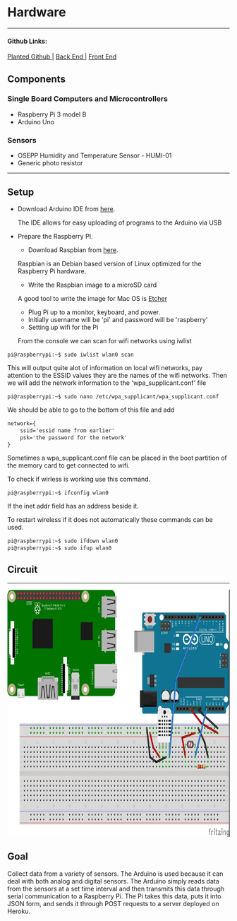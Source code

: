# Hardware
---

#### Github Links:
[Planted Github |](https://github.com/PlantedDC)
<a href="https://github.com/PlantedDC/planted-back"> Back End |</a>
<a href="https://github.com/PlantedDC/planted-front"> Front End</a>

## Components
### Single Board Computers and Microcontrollers
* Raspberry Pi 3 model B
* Arduino Uno

### Sensors
* OSEPP Humidity and Temperature Sensor - HUMI-01
* Generic photo resistor
---
## Setup
* Download Arduino IDE from [here](https://www.arduino.cc/en/Main/Software).

   The IDE allows for easy uploading of programs to the Arduino via USB
* Prepare the Raspberry PI.
    - Download Raspbian from [here](https://www.raspberrypi.org/downloads/raspbian/).

   Raspbian is an Debian based version of Linux optimized for the Raspberry Pi hardware.
    - Write the Raspbian image to a microSD card

   A good tool to write the image for Mac OS is [Etcher](https://etcher.io/)
    - Plug Pi up to a monitor, keyboard, and power.
    - Initially username will be 'pi' and password will be 'raspberry'
    - Setting up wifi for the Pi

   From the console we can scan for wifi networks using iwlist
```console
pi@raspberrypi:~$ sudo iwlist wlan0 scan
```
   This will output quite alot of information on local wifi networks, pay
attention to the ESSID values they are the names of the wifi networks.
Then we will add the network information to the 'wpa_supplicant.conf' file

```console
pi@raspberrypi:~$ sudo nano /etc/wpa_supplicant/wpa_supplicant.conf
```
   We should be able to go to the bottom of this file and add
```console
network={
    ssid='essid name from earlier'
    psk='the password for the network'
}
```
   Sometimes a wpa_supplicant.conf file can be placed in the boot partition of the memory card to get connected to wifi.

   To check if wirless is working use this command.
```console
pi@raspberrypi:~$ ifconfig wlan0
```
   If the inet addr field has an address beside it.

   To restart wireless if it does not automatically these commands can be used.
```console
pi@raspberrypi:~$ sudo ifdown wlan0
pi@raspberrypi:~$ sudo ifup wlan0
```

## Circuit
---
<p align="center">
    <img width="600" height="560" src="./basicSetup.jpg">
</p>


## Goal
Collect data from a variety of sensors. The Arduino is used because it can
deal with both analog and digital sensors. The Arduino simply reads data
from the sensors at a set time interval and then transmits this data 
through serial communication to a Raspberry Pi. The Pi takes this data,
puts it into JSON form, and sends it through POST requests to a server
deployed on Heroku.
